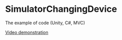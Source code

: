 # SimulatorChangingDevice
The example of code (Unity, C#, MVC)

[Video demonstration](https://youtu.be/Eg1daP1ryLU)
